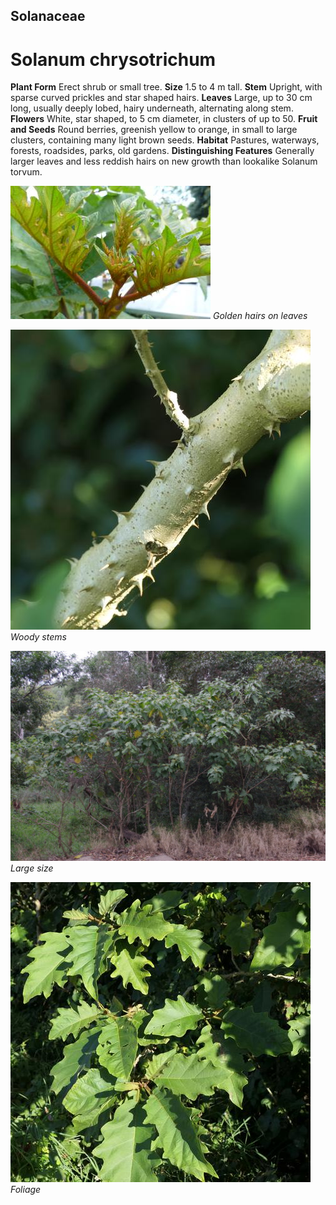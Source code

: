 ## Solanaceae
# Solanum chrysotrichum
 **Plant Form** Erect shrub or small tree. **Size** 1.5 to 4 m tall. **Stem** Upright, with sparse curved prickles and star shaped hairs. **Leaves** Large, up to 30 cm long, usually deeply lobed, hairy underneath, alternating along stem. **Flowers** White, star shaped, to 5 cm diameter, in clusters of up to 50. **Fruit and Seeds** Round berries, greenish yellow to orange, in small to large clusters, containing many light brown seeds. **Habitat** Pastures, waterways, forests, roadsides, parks, old gardens. **Distinguishing Features** Generally larger leaves and less reddish hairs on new growth than lookalike Solanum torvum.


![Golden hairs on leaves](6074_P1230496.jpg)
 *Golden hairs on leaves* 

![Woody stems](90885_P1189746.jpg)
 *Woody stems* 

![Large size](6848_IMGP2854.jpg)
 *Large size* 

![Foliage](90892_P1189753.jpg)
 *Foliage* 

